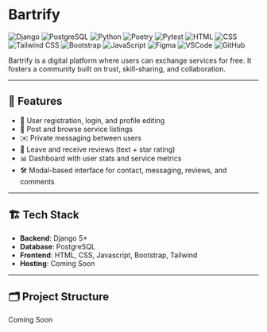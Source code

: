 # Bartrify
![Django](https://img.shields.io/badge/Django-5.1.7-green?logo=django)
![PostgreSQL](https://img.shields.io/badge/PostgreSQL-15.2-blue?logo=postgresql)
![Python](https://img.shields.io/badge/Python-3.12.10%2B-blue?logo=python)
![Poetry](https://img.shields.io/badge/Poetry-1.8.2-60A5FA?logo=python)
![Pytest](https://img.shields.io/badge/Pytest-7.2.2-blue?logo=pytest)
![HTML](https://img.shields.io/badge/HTML5-5.1.7-orange?logo=html5)
![CSS](https://img.shields.io/badge/CSS-3.0-blue?logo=css3)
![Tailwind CSS](https://img.shields.io/badge/Tailwind%20CSS-v3.2.7-blue?logo=tailwindcss)
![Bootstrap](https://img.shields.io/badge/Bootstrap-v5.3.0-blue?logo=bootstrap)
![JavaScript](https://img.shields.io/badge/JavaScript-ES6-yellow?logo=javascript)
![Figma](https://img.shields.io/badge/Figma-116.11.2-blueviolet?logo=figma)
![VSCode](https://img.shields.io/badge/VSCode-1.89.1-007ACC?logo=visualstudiocode)
![GitHub](https://img.shields.io/badge/GitHub-2.49.0-181717?logo=github)

Bartrify is a digital platform where users can exchange services for free. It fosters a community built on trust, skill-sharing, and collaboration.


---

## 📌 Features

- 👤 User registration, login, and profile editing
- 🔄 Post and browse service listings
- ✉️ Private messaging between users
- 🌟 Leave and receive reviews (text + star rating)
- 📊 Dashboard with user stats and service metrics
- 🛠 Modal-based interface for contact, messaging, reviews, and comments

---

## 🏗 Tech Stack

- **Backend**: Django 5+
- **Database**: PostgreSQL
- **Frontend**: HTML, CSS, Javascript, Bootstrap, Tailwind
- **Hosting**: Coming Soon
---

## 🗂 Project Structure

Coming Soon